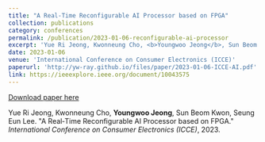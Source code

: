 ```yaml
---
title: "A Real‑Time Reconfigurable AI Processor based on FPGA"
collection: publications
category: conferences
permalink: /publication/2023-01-06-reconfigurable-ai-processor
excerpt: 'Yue Ri Jeong, Kwonneung Cho, <b>Youngwoo Jeong</b>, Sun Beom Kwon, Seung Eun Lee. &quot;A Real‑Time Reconfigurable AI Processor based on FPGA.&quot; <i>International Conference on Consumer Electronics (ICCE)</i>, 2023.'
date: 2023-01-06
venue: 'International Conference on Consumer Electronics (ICCE)'
paperurl: 'http://yw-ray.github.io/files/paper/2023-01-06-ICCE-AI.pdf'
link: https://ieeexplore.ieee.org/document/10043575
---
```



<a href='http://yw-ray.github.io/files/paper/2023-01-06-ICCE-AI.pdf'>Download paper here</a>

Yue Ri Jeong, Kwonneung Cho, <b>Youngwoo Jeong</b>, Sun Beom Kwon, Seung Eun Lee. &quot;A Real‑Time Reconfigurable AI Processor based on FPGA.&quot; <i>International Conference on Consumer Electronics (ICCE)</i>, 2023.
